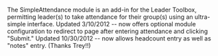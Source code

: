 The SimpleAttendance module is an add-in for the Leader Toolbox, permitting leader(s) to take attendance for their group(s) using an ultra-simple interface. Updated 3/10/2012 -- now offers optional module configuration to redirect to page after entering attendance and clicking "Submit." Updated 10/30/2012 -- now allows headcount entry as well as "notes" entry. (Thanks Trey!!)
